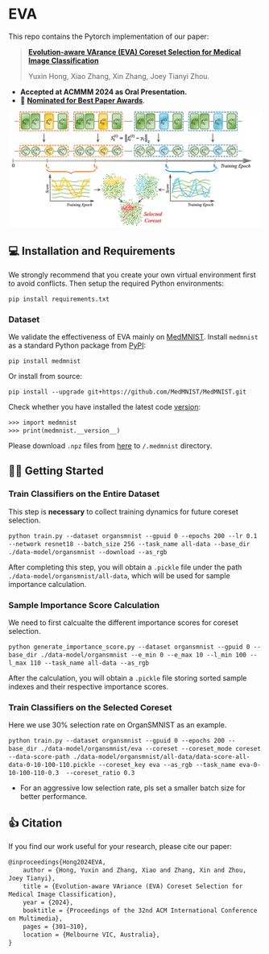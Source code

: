 # EVA
This repo contains the Pytorch implementation of our paper: 
> [**Evolution-aware VArance (EVA) Coreset Selection for Medical Image Classification**](https://arxiv.org/pdf/2406.05677.pdf)
>
> Yuxin Hong, Xiao Zhang, Xin Zhang, Joey Tianyi Zhou.

- **Accepted at ACMMM 2024 as Oral Presentation.**
- :tada: [**Nominated for Best Paper Awards**](https://2024.acmmm.org/best-paper).

![pipeline](pipeline.png)



## :computer: Installation and Requirements

We strongly recommend that you create your own virtual environment first to avoid conflicts. Then setup the required Python environments:
    
    pip install requirements.txt

### Dataset

We validate the effectiveness of EVA mainly on [MedMNIST](https://medmnist.com/). 
Install `medmnist` as a standard Python package from [PyPI](https://pypi.org/project/medmnist/):

    pip install medmnist

Or install from source:

    pip install --upgrade git+https://github.com/MedMNIST/MedMNIST.git

Check whether you have installed the latest code [version](core/data/medmnist_info.py#L1):

    >>> import medmnist
    >>> print(medmnist.__version__)

Please download `.npz` files from [here](https://zenodo.org/records/10519652) to `/.medmnist` directory.


## 🏃‍♀️ Getting Started

### Train Classifiers on the Entire Dataset
This step is **necessary** to collect training dynamics for future coreset selection.

    python train.py --dataset organsmnist --gpuid 0 --epochs 200 --lr 0.1 --network resnet18 --batch_size 256 --task_name all-data --base_dir ./data-model/organsmnist --download --as_rgb
    
After completing this step, you will obtain a `.pickle` file under the path `./data-model/organsmnist/all-data`, which will be used for sample importance calculation.

### Sample Importance Score Calculation
We need to first calcualte the different importance scores for coreset selection.

    python generate_importance_score.py --dataset organsmnist --gpuid 0 --base_dir ./data-model/organsmnist --e_min 0 --e_max 10 --l_min 100 --l_max 110 --task_name all-data --as_rgb

After the calculation, you will obtain a `.pickle` file storing sorted sample indexes and their respective importance scores.

### Train Classifiers on the Selected Coreset
Here we use 30% selection rate on OrganSMNIST as an example.
    
    python train.py --dataset organsmnist --gpuid 0 --epochs 200 --base_dir ./data-model/organsmnist/eva --coreset --coreset_mode coreset --data-score-path ./data-model/organsmnist/all-data/data-score-all-data-0-10-100-110.pickle --coreset_key eva --as_rgb --task_name eva-0-10-100-110-0.3  --coreset_ratio 0.3

* For an aggressive low selection rate, pls set a smaller batch size for better performance.


## :thumbsup: Citation
If you find our work useful for your research, please cite our paper:

    @inproceedings{Hong2024EVA,
        author = {Hong, Yuxin and Zhang, Xiao and Zhang, Xin and Zhou, Joey Tianyi},
        title = {Evolution-aware VAriance (EVA) Coreset Selection for Medical Image Classification},
        year = {2024},
        booktitle = {Proceedings of the 32nd ACM International Conference on Multimedia},
        pages = {301–310},
        location = {Melbourne VIC, Australia},
    }
